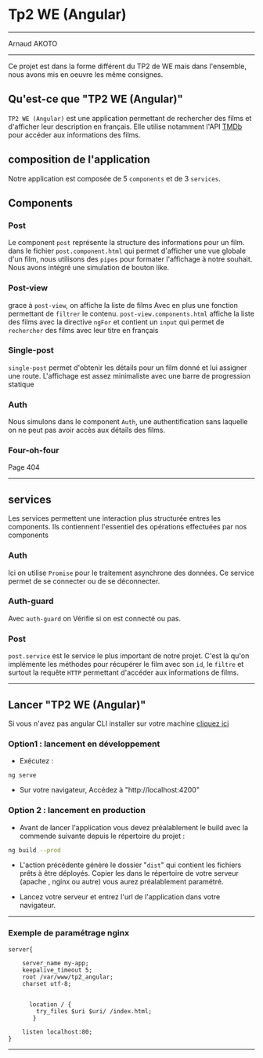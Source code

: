 # Tp2 WE (Angular)
***
Arnaud AKOTO
***
Ce projet est dans la forme différent du TP2 de WE mais dans l'ensemble, nous avons mis en oeuvre les même consignes.

 ## Qu'est-ce que "TP2 WE (Angular)"
 `TP2 WE (Angular)` est une application permettant de rechercher des films et d'afficher leur description en français.
 Elle utilise notamment l'API [TMDb](https://www.themoviedb.org/) pour accéder aux informations des films.

## composition de l'application
 Notre application est composée de 5 `components` et de 3 `services`.

 ## Components

### Post
Le component `post` représente la structure des informations pour un film.
dans le fichier `post.component.html` qui permet d'afficher une vue globale d'un film, nous utilisons des `pipes` pour formater  l'affichage à notre souhait.
Nous avons intégré une simulation de bouton like.

### Post-view
grace à `post-view`, on affiche la liste de films Avec en plus une fonction permettant de `filtrer` le contenu. 
`post-view.components.html` affiche la liste des films avec la directive `ngFor` et contient un `input` qui permet de `rechercher` des films avec leur titre en français  

### Single-post
`single-post` permet d'obtenir les détails pour un film donné et lui assigner une route.
L'affichage est assez minimaliste avec une barre de progression statique

### Auth
Nous simulons dans le component `Auth`, une authentification sans laquelle on ne peut pas avoir accès aux détails des films.
### Four-oh-four
Page 404 
___
## services
Les services permettent une interaction plus structurée entres les components.
Ils contiennent l'essentiel des opérations effectuées par nos components

### Auth
Ici on utilise `Promise` pour le traitement asynchrone des données. 
Ce service permet de se connecter ou de se déconnecter.
### Auth-guard
Avec `auth-guard` on Vérifie si on est connecté ou pas.
### Post
`post.service` est le service le plus important de notre projet.
C'est là qu'on implémente les méthodes  pour récupérer le film avec son `id`, le `filtre` et surtout  la requête `HTTP` permettant d'accéder aux informations de films.

***
## Lancer "TP2 WE (Angular)"

Si vous n'avez pas angular CLI installer sur votre machine [cliquez ici](https://angular.io/guide/setup-local)

### Option1 : lancement en développement
+ Exécutez :
```
ng serve
```
+ Sur votre navigateur, Accédez à "http://localhost:4200" 

### Option 2 : lancement en production

+ Avant de lancer l'application vous devez préalablement le build avec la commende suivante depuis le répertoire du projet : 

```bash
ng build --prod
``` 

+ L'action précédente génère le dossier "`dist`" qui contient les fichiers prêts à être déployés. Copier les dans le répertoire de votre serveur (apache , nginx ou autre) vous aurez préalablement paramétré.

+ Lancez votre serveur et entrez l'url de l'application dans votre navigateur.

***
### Exemple de paramétrage nginx
```nginx
server{

	server_name my-app;
	keepalive_timeout 5;
	root /var/www/tp2_angular;
	charset utf-8;
	

	  location / {
        try_files $uri $uri/ /index.html;
       }
	
	listen localhost:80;
}

```
***
